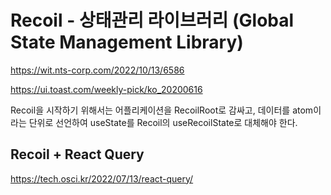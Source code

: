 # Recoil - 상태관리 라이브러리 (Global State Management Library)

https://wit.nts-corp.com/2022/10/13/6586

https://ui.toast.com/weekly-pick/ko_20200616

Recoil을 시작하기 위해서는 어플리케이션을 RecoilRoot로 감싸고, 데이터를 atom이라는 단위로 선언하여 useState를 Recoil의 useRecoilState로 대체해야 한다.

## Recoil + React Query

https://tech.osci.kr/2022/07/13/react-query/
